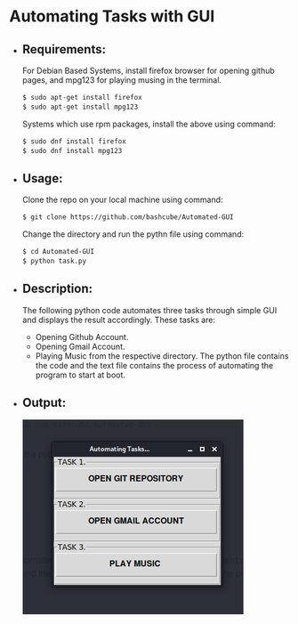 # Automating Tasks with GUI
  * ## Requirements:
      For Debian Based Systems, install firefox browser for opening github pages,
      and mpg123 for playing musing in the terminal.
      ```bash
      $ sudo apt-get install firefox
      $ sudo apt-get install mpg123
      ```
      Systems which use rpm packages, install the above using command:
      ```bash
      $ sudo dnf install firefox
      $ sudo dnf install mpg123
      ```
      
  * ## Usage:
      Clone the repo on your local machine using command:
      ```bash
      $ git clone https://github.com/bashcube/Automated-GUI
      ```
      Change the directory and run the pythn file using command:
      ```bash
      $ cd Automated-GUI
      $ python task.py
      ```
      
   * ## Description:
       The following python code automates three tasks 
       through simple GUI and displays the result accordingly.
       These tasks are:
       * Opening Github Account.
       * Opening Gmail Account.
       * Playing Music from the respective directory.
       The python file contains the code and the text file contains the 
       process of automating the program to start at boot.
       
   * ## Output:
      ![Here's an output of code running.](Screenshot.png)
